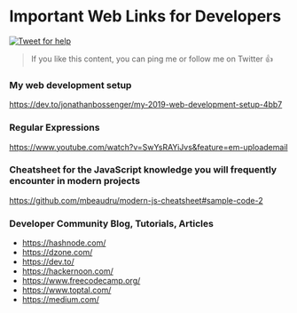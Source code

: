 # Important Web Links for Developers

[![Tweet for help](http://shriramsoft.com/wp-content/uploads/2018/04/logo.png)](https://twitter.com/shriramsoft/)

> If you like this content, you can ping me or follow me on Twitter :+1:



### My web development setup
https://dev.to/jonathanbossenger/my-2019-web-development-setup-4bb7

### Regular Expressions
https://www.youtube.com/watch?v=SwYsRAYiJvs&feature=em-uploademail


### Cheatsheet for the JavaScript knowledge you will frequently encounter in modern projects
https://github.com/mbeaudru/modern-js-cheatsheet#sample-code-2


### Developer Community Blog, Tutorials, Articles 
- https://hashnode.com/
- https://dzone.com/
- https://dev.to/
- https://hackernoon.com/
- https://www.freecodecamp.org/
- https://www.toptal.com/
- https://medium.com/


